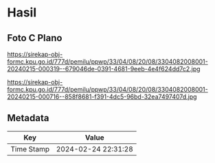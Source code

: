 # Hasil

## Foto C Plano

https://sirekap-obj-formc.kpu.go.id/777d/pemilu/ppwp/33/04/08/20/08/3304082008001-20240215-000319--679046de-0391-4681-9eeb-4e4f624dd7c2.jpg

https://sirekap-obj-formc.kpu.go.id/777d/pemilu/ppwp/33/04/08/20/08/3304082008001-20240215-000716--858f8681-f391-4dc5-96bd-32ea7497407d.jpg


## Metadata

| Key        | Value               |
| ---------- | ------------------- |
| Time Stamp | 2024-02-24 22:31:28 |




